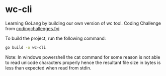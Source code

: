 # wc-cli


Learning GoLang by building our own version of wc tool.
Coding Challenge from [codingchallenges.fyi](https://codingchallenges.fyi/challenges/challenge-wc)

To build the project, run the following command:
```bash
go build -o wc-cli
```

Note: In windows powershell the cat command for some reason is not able to read unicode characters properly hence the resultant file size in bytes is less than expected when read from stdin.